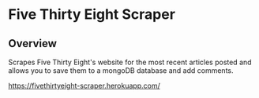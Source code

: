 # Five Thirty Eight Scraper

## Overview

Scrapes Five Thirty Eight's website for the most recent articles posted and allows you to save them to a mongoDB database and add comments.

https://fivethirtyeight-scraper.herokuapp.com/

